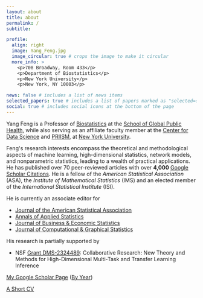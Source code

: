 ```yaml
---
layout: about
title: about
permalink: /
subtitle: 

profile:
  align: right
  image: Yang_Feng.jpg
  image_circular: true # crops the image to make it circular
  more_info: >
    <p>708 Broadway, Room 433</p>
    <p>Department of Biostatistics</p>
    <p>New York University</p>
    <p>New York, NY 10003</p>

news: false # includes a list of news items
selected_papers: true # includes a list of papers marked as "selected={true}"
social: true # includes social icons at the bottom of the page
---
```

Yang Feng is a Professor of [Biostatistics](https://publichealth.nyu.edu/department/biostatistics) at the [School of Global Public Health](https://publichealth.nyu.edu/), while also serving as an affiliate faculty member at the [Center for Data Science](https://cds.nyu.edu/) and [PRIISM](https://steinhardt.nyu.edu/priism), at [New York University](https://www.nyu.edu/). 

Feng's research interests encompass the theoretical and methodological aspects of machine learning, high-dimensional statistics, network models, and nonparametric statistics, leading to a wealth of practical applications. He has published over 70 peer-reviewed
articles with over **4,000** [Google Scholar Citations](https://scholar.google.com/citations?user=QXHb8CcAAAAJ&hl=en). 
He is a fellow of the *American Statistical Association* (ASA), the *Institute of Mathematical Statistics* (IMS) and an elected member of the *International Statistical Institute* (ISI). 

He is currently an associate editor for 
- [Journal of the American Statistical Association](https://www.tandfonline.com/journals/uasa20)
- [Annals of Applied Statistics](https://imstat.org/journals-and-publications/annals-of-applied-statistics/)
- [Journal of Business & Economic Statistics](https://amstat.tandfonline.com/loi/jbes)
- [Journal of Computational & Graphical Statistics](https://www.tandfonline.com/toc/ucgs20/current)

His research is partially supported by 

- NSF [Grant DMS-2324489](https://www.nsf.gov/awardsearch/showAward?AWD_ID=2324489): Collaborative Research: New Theory and Methods for High-Dimensional Multi-Task and Transfer Learning Inference


[My Google Scholar Page](https://scholar.google.com/citations?user=QXHb8CcAAAAJ&hl=en) ([By Year](https://scholar.google.com/citations?hl=en&user=QXHb8CcAAAAJ&view_op=list_works&sortby=pubdate))

[A Short CV](assets/pdf/Feng_Yang_Short_CV.pdf)
